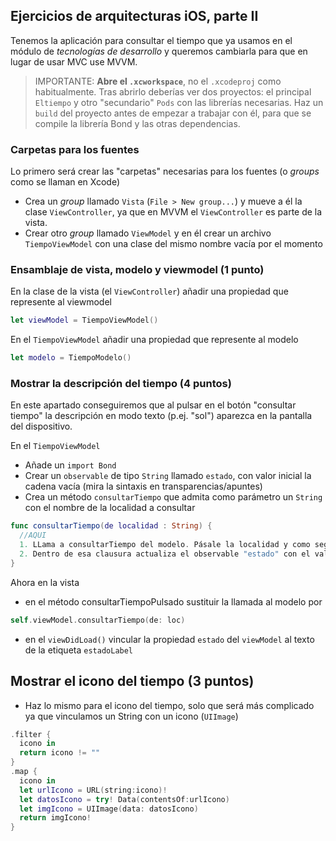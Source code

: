 ## Ejercicios de arquitecturas iOS, parte II

Tenemos la aplicación para consultar el tiempo que ya usamos en el módulo de *tecnologías de desarrollo* y queremos cambiarla para que en lugar de usar MVC use MVVM.

> IMPORTANTE: **Abre el `.xcworkspace`**, no el `.xcodeproj` como habitualmente. Tras abrirlo deberías ver dos proyectos: el principal `Eltiempo` y otro "secundario" `Pods` con las librerías necesarias. Haz un `build` del proyecto antes de empezar a trabajar con él, para que se compile la librería Bond y las otras dependencias.

### Carpetas para los fuentes

Lo primero será crear las "carpetas" necesarias para los fuentes (o *groups* como se llaman en Xcode)

- Crea un *group* llamado `Vista` (`File > New group...`) y mueve a él la clase `ViewController`, ya que en MVVM el `ViewController` es parte de la vista.
- Crear otro *group* llamado `ViewModel` y en él crear un archivo `TiempoViewModel` con una clase del mismo nombre vacía por el momento

### Ensamblaje de vista, modelo y viewmodel (1 punto)

En la clase de la vista (el `ViewController`) añadir una propiedad que represente al viewmodel

```swift
let viewModel = TiempoViewModel()
```

En el `TiempoViewModel` añadir una propiedad que represente al modelo

```swift
let modelo = TiempoModelo()
```

### Mostrar la descripción del tiempo (4 puntos)

En este apartado conseguiremos que al pulsar en el botón "consultar tiempo" la descripción en modo texto (p.ej. "sol") aparezca en la pantalla del dispositivo.

En el `TiempoViewModel`

- Añade un `import Bond`
- Crear un `observable` de tipo `String` llamado `estado`, con valor inicial la cadena vacía (mira la sintaxis en transparencias/apuntes)
- Crea un método `consultarTiempo` que admita como parámetro un `String` con el nombre de la localidad a consultar

```swift
func consultarTiempo(de localidad : String) {
  //AQUI
  1. LLama a consultarTiempo del modelo. Pásale la localidad y como segundo parámetro una clausura a la que el modelo llamará cuando el servidor devuelva el estado del tiempo. Esta clausura recibe dos parámetros, el estado del tiempo como una cadena, y otra cadena con la url del icono que lo representa
  2. Dentro de esa clausura actualiza el observable "estado" con el valor del primer parámetro, más tarde nos ocuparemos del icono 
}
```

Ahora en la vista

- en el método consultarTiempoPulsado sustituir la llamada al modelo por

```swift
self.viewModel.consultarTiempo(de: loc)
```

- en el `viewDidLoad()` vincular la propiedad `estado` del `viewModel` al texto de la etiqueta `estadoLabel`

## Mostrar el icono del tiempo (3 puntos)

- Haz lo mismo para el icono del tiempo, solo que será más complicado ya que vinculamos un String con un icono (`UIImage`)

```swift
.filter {
  icono in
  return icono != ""
}
.map {
  icono in
  let urlIcono = URL(string:icono)!
  let datosIcono = try! Data(contentsOf:urlIcono)
  let imgIcono = UIImage(data: datosIcono)
  return imgIcono!
}
```


